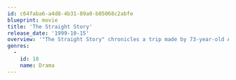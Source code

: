 ```yaml
---
id: c64faba6-a4d8-4b31-89a0-b05068c2abfe
blueprint: movie
title: 'The Straight Story'
release_date: '1999-10-15'
overview: '"The Straight Story" chronicles a trip made by 73-year-old Alvin Straight from Laurens, Iowa, to Mt. Zion, Wisconsin, in 1994 while riding a lawn mower. The man undertook his strange journey to mend his relationship with his ill, estranged, 75-year-old brother Lyle.'
genres:
  -
    id: 18
    name: Drama
---
```

